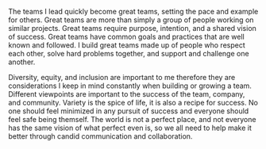 The teams I lead quickly become great teams, setting the pace and example for others. Great teams are more than simply a group of people working on similar projects. Great teams require purpose, intention, and a shared vision of success. Great teams have common goals and practices that are well known and followed. I build great teams made up of people who respect each other, solve hard problems together, and support and challenge one another.

Diversity, equity, and inclusion are important to me therefore they are considerations I keep in mind constantly when building or growing a team. Different viewpoints are important to the success of the team, company, and community. Variety is the spice of life, it is also a recipe for success. No one should feel minimized in any pursuit of success and everyone should feel safe being themself. The world is not a perfect place, and not everyone has the same vision of what perfect even is, so we all need to help make it better through candid communication and collaboration.
